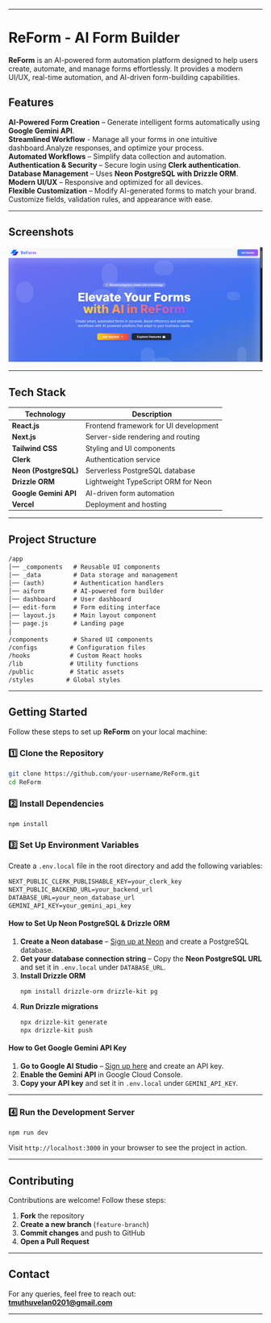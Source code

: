 
---

# **ReForm - AI Form Builder**   

**ReForm** is an AI-powered form automation platform designed to help users create, automate, and manage forms effortlessly. It provides a modern UI/UX, real-time automation, and AI-driven form-building capabilities.  

## **Features**  
**AI-Powered Form Creation** – Generate intelligent forms automatically using **Google Gemini API**.  
**Streamlined Workflow** - Manage all your forms in one intuitive dashboard.Analyze responses, and optimize your process.  
**Automated Workflows** – Simplify data collection and automation.  
**Authentication & Security** – Secure login using **Clerk authentication**.  
**Database Management** – Uses **Neon PostgreSQL with Drizzle ORM**.  
**Modern UI/UX** – Responsive and optimized for all devices.  
**Flexible Customization** – Modify AI-generated forms to match your brand. Customize fields, validation rules, and appearance with ease.  

---

## **Screenshots**  
![landing-page](image.png)






 

---

## **Tech Stack**  
| **Technology** | **Description** |  
|--------------|----------------|  
| **React.js** | Frontend framework for UI development |  
| **Next.js** | Server-side rendering and routing |  
| **Tailwind CSS** | Styling and UI components |  
| **Clerk** | Authentication service |  
| **Neon (PostgreSQL)** | Serverless PostgreSQL database |  
| **Drizzle ORM** | Lightweight TypeScript ORM for Neon |  
| **Google Gemini API** | AI-driven form automation |  
| **Vercel** | Deployment and hosting |  

---

## **Project Structure**  
```
/app
│── _components   # Reusable UI components
│── _data         # Data storage and management
│── (auth)        # Authentication handlers
│── aiform        # AI-powered form builder
│── dashboard     # User dashboard
│── edit-form     # Form editing interface
│── layout.js     # Main layout component
│── page.js       # Landing page
│
/components       # Shared UI components
/configs         # Configuration files
/hooks           # Custom React hooks
/lib             # Utility functions
/public          # Static assets
/styles         # Global styles
```

---

## **Getting Started**  
Follow these steps to set up **ReForm** on your local machine:  

### **1️⃣ Clone the Repository**  
```sh
git clone https://github.com/your-username/ReForm.git
cd ReForm
```

### **2️⃣ Install Dependencies**  
```
npm install
```

### **3️⃣ Set Up Environment Variables**  
Create a `.env.local` file in the root directory and add the following variables:  

```
NEXT_PUBLIC_CLERK_PUBLISHABLE_KEY=your_clerk_key
NEXT_PUBLIC_BACKEND_URL=your_backend_url
DATABASE_URL=your_neon_database_url
GEMINI_API_KEY=your_gemini_api_key
```

#### **How to Set Up Neon PostgreSQL & Drizzle ORM**  
1. **Create a Neon database** – [Sign up at Neon](https://neon.tech/) and create a PostgreSQL database.  
2. **Get your database connection string** – Copy the **Neon PostgreSQL URL** and set it in `.env.local` under `DATABASE_URL`.  
3. **Install Drizzle ORM**  
   ```
   npm install drizzle-orm drizzle-kit pg
   ```
4. **Run Drizzle migrations**  
   ```
   npx drizzle-kit generate
   npx drizzle-kit push
   ```

#### **How to Get Google Gemini API Key**  
1. **Go to Google AI Studio** – [Sign up here](https://ai.google.dev/) and create an API key.  
2. **Enable the Gemini API** in Google Cloud Console.  
3. **Copy your API key** and set it in `.env.local` under `GEMINI_API_KEY`.  

---

### **4️⃣ Run the Development Server**  
```
npm run dev
```
Visit `http://localhost:3000` in your browser to see the project in action.  

---

## **Contributing**  
Contributions are welcome! Follow these steps:  
1. **Fork** the repository  
2. **Create a new branch** (`feature-branch`)  
3. **Commit changes** and push to GitHub  
4. **Open a Pull Request**  

---


## **Contact**  
For any queries, feel free to reach out:  
**tmuthuvelan0201@gmail.com**  

---

